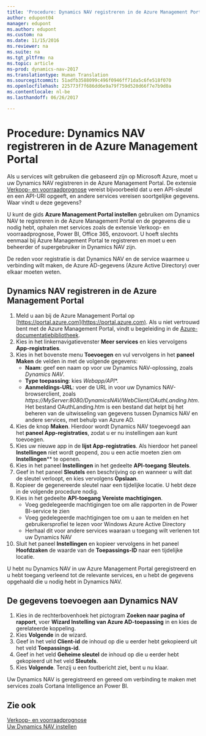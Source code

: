 ```yaml
---
title: 'Procedure: Dynamics NAV registreren in de Azure Management Portal'
author: edupont04
manager: edupont
ms.author: edupont
ms.custom: na
ms.date: 11/15/2016
ms.reviewer: na
ms.suite: na
ms.tgt_pltfrm: na
ms.topic: article
ms-prod: dynamics-nav-2017
ms.translationtype: Human Translation
ms.sourcegitcommit: 51adfb3588099c496f0946ff71da5c6fe518f070
ms.openlocfilehash: 225773f7f686dd6e9a79f759d520d66f7e7b9d0a
ms.contentlocale: nl-be
ms.lasthandoff: 06/26/2017

---
```

# <a name="how-to-register-dynamics-nav-in-the-azure-management-portal"></a>Procedure: Dynamics NAV registreren in de Azure Management Portal
Als u services wilt gebruiken die gebaseerd zijn op Microsoft Azure, moet u uw Dynamics NAV registreren in de Azure Management Portal. De extensie [Verkoop- en voorraadprognose](ui-extensions-sales-forecast.md) vereist bijvoorbeeld dat u een API-sleutel en een API-URI opgeeft, en andere services vereisen soortgelijke gegevens. Waar vindt u deze gegevens?

U kunt de gids **Azure Management Portal instellen** gebruiken om Dynamics NAV te registreren in de Azure Management Portal en de gegevens die u nodig hebt, ophalen met services zoals de extensie Verkoop- en voorraadprognose, Power BI, Office 365, enzovoort. U hoeft slechts eenmaal bij Azure Management Portal te registreren en moet u een beheerder of supergebruiker in Dynamics NAV zijn.

De reden voor registratie is dat Dynamics NAV en de service waarmee u verbinding wilt maken, de Azure AD-gegevens (Azure Active Directory) over elkaar moeten weten.

## <a name="to-register-dynamics-nav-in-the-azure-management-portal"></a>Dynamics NAV registreren in de Azure Management Portal
1. Meld u aan bij de Azure Management Portal op [https://portal.azure.com](https://portal.azure.com).
    Als u niet vertrouwd bent met de Azure Management Portal, vindt u begeleiding in de [Azure-documentatiebibliotheek](https://azure.microsoft.com/en-us/documentation/articles).
2. Kies in het linkernavigatievenster **Meer services** en kies vervolgens **App-registraties**.
3. Kies in het bovenste menu **Toevoegen** en vul vervolgens in het **paneel Maken** de velden in met de volgende gegevens:
    - **Naam**: geef een naam op voor uw Dynamics NAV-oplossing, zoals *Dynamics NAV*.
    - **Type toepassing**: kies **Webapp*/API**.
    - **Aanmeldings-URL**: voer de URL in voor uw Dynamics NAV-browserclient, zoals *https://MyServer:8080/DynamicsNAV/WebClient/OAuthLanding.htm*.
        Het bestand OAuthLanding.htm is een bestand dat helpt bij het beheren van de uitwisseling van gegevens tussen Dynamics NAV en andere services, met behulp van Azure AD.
4. Kies de knop **Maken**.
    Hierdoor wordt Dynamics NAV toegevoegd aan het **paneel App-registraties**, zodat u er nu instellingen aan kunt toevoegen.
5. Kies uw nieuwe app in de **lijst App-registraties**. Als hierdoor het paneel **Instellingen** niet wordt geopend, zou u een actie moeten zien om **Instellingen**** te openen.
6. Kies in het paneel **Instellingen** in het gedeelte **API-toegang** **Sleutels**.
7. Geef in het paneel **Sleutels** een beschrijving op en wanneer u wilt dat de sleutel verloopt, en kies vervolgens **Opslaan**.
8. Kopieer de gegenereerde sleutel naar een tijdelijke locatie. U hebt deze in de volgende procedure nodig.
9. Kies in het gedeelte **API-toegang** **Vereiste machtigingen**.
    - Voeg gedelegeerde machtigingen toe om alle rapporten in de Power BI-service te zien
    - Voeg gedelegeerde machtigingen toe om u aan te melden en het gebruikersprofiel te lezen voor Windows Azure Active Directory
    - Herhaal dit voor andere services waaraan u toegang wilt verlenen tot uw Dynamics NAV
10. Sluit het paneel **Instellingen** en kopieer vervolgens in het paneel **Hoofdzaken** de waarde van de **Toepassings-ID** naar een tijdelijke locatie.

U hebt nu Dynamics NAV in uw Azure Management Portal geregistreerd en u hebt toegang verleend tot de relevante services, en u hebt de gegevens opgehaald die u nodig hebt in Dynamics NAV.  

## <a name="to-add-the-information-to-dynamics-nav"></a>De gegevens toevoegen aan Dynamics NAV
1. Kies in de rechterbovenhoek het pictogram **Zoeken naar pagina of rapport**, voer **Wizard Instelling van Azure AD-toepassing** in en kies de gerelateerde koppeling.
2. Kies **Volgende** in de wizard.
3. Geef in het veld **Client-id** de inhoud op die u eerder hebt gekopieerd uit het veld **Toepassings-id**.
4. Geef in het veld **Geheime sleutel** de inhoud op die u eerder hebt gekopieerd uit het veld **Sleutels**.
5. Kies **Volgende**. Tenzij u een foutbericht ziet, bent u nu klaar.

Uw Dynamics NAV is geregistreerd en gereed om verbinding te maken met services zoals Cortana Intelligence an Power BI.

## <a name="see-also"></a>Zie ook
[Verkoop- en voorraadprognose](ui-extensions-sales-forecast.md)  
[Uw Dynamics NAV instellen](setup.md)  

